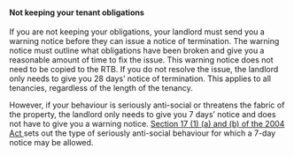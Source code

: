 ####  Not keeping your tenant obligations

If you are not keeping your obligations, your landlord must send you a warning
notice before they can issue a notice of termination. The warning notice must
outline what obligations have been broken and give you a reasonable amount of
time to fix the issue. This warning notice does not need to be copied to the
RTB. If you do not resolve the issue, the landlord only needs to give you 28
days’ notice of termination. This applies to all tenancies, regardless of the
length of the tenancy.

However, if your behaviour is seriously anti-social or threatens the fabric of
the property, the landlord only needs to give you 7 days’ notice and does not
have to give you a warning notice. [ Section 17 (1) (a) and (b) of the 2004
Act
](http://www.irishstatutebook.ie/eli/2004/act/27/section/17/enacted/en/html#sec17)
sets out the type of seriously anti-social behaviour for which a 7-day notice
may be allowed.
